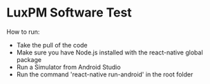 # LuxPM Software Test


How to run:


- Take the pull of the code
- Make sure you have Node.js installed with the react-native global package
- Run a Simulator from Android Studio
- Run the command 'react-native run-android' in the root folder